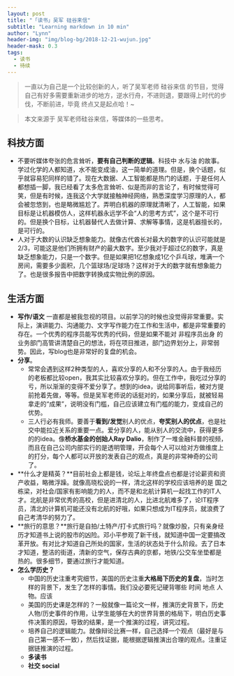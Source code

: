 ```yaml
---
layout: post
title: "「读书」吴军 硅谷来信"
subtitle: "Learning markdown in 10 min"
author: "Lynn"
header-img: "img/blog-bg/2018-12-21-wujun.jpg"
header-mask: 0.3
tags:
  - 读书
  - 待续
---
```


> 一直以为自己是一个比较创新的人，听了吴军老师 硅谷来信 的节目，觉得自己有好多需要重新进步的地方，逆水行舟，不进则退，要跟得上时代的步伐，不断前进，毕竟 终点又是起点哈！~

> 本文来源于 吴军老师硅谷来信，等媒体的一些思考。

## 科技方面

- 不要听媒体夸张的危言耸听，**要有自己判断的逻辑**。科技中 水与油 的故事。学过化学的人都知道，水不能变成油，这一简单的道理。但是，换个话题，似乎就容易犯同样的错了。现在大数据、人工智能都是热门的话题，于是任何人都想插一脚，我已经看了太多危言耸听、似是而非的言论了，有时候觉得可笑，但是有时候，连我这个大学就接触神经网络，熟悉深度学习原理的人，都会被忽悠到，也是略微尴尬了。弄明白机器的原理就清晰了，人工智能，如果目标是让机器模仿人，这样机器永远学不会“人的思考方式”，这个是不可行的。但是换个目标，让机器替代人去做计算、求解等事情，这是机器擅长的，是可行的。
- 人对于大数的认识缺乏想象能力。就像古代酋长对最大的数字的认识可能就是2/3，可能这是他们所拥有财产的最大数字。至少我对于超过亿的数字，真是缺乏想象能力，只是一个数字。但是如果把1亿想象成1亿个乒乓球，堆满一个房间，需要多少面积，几个篮球场/足球场？这样对于大的数字就有想象能力了。也是很多报告中把数字转换成实物比例的原因。



## 生活方面

- **写作/语文** 一直都是被我忽视的项目。以前学习的时候也没觉得非常重要。实际上，演讲能力、沟通能力、文字写作能力在工作和生活中，都是非常重要的存在。一个优秀的程序员能写优秀的代码，但是如果不能对 非程序员出身 的业务部门高管讲清楚自己的想法，将在项目推进，部门边界划分上，非常弱势。因此，写blog也是非常好的复盘的机会。
- **分享**。
	- 常常会遇到这样2种类型的人，喜欢分享的人和不分享的人。由于我经历的老板都比较open，我其实比较喜欢分享的。但在工作中，我吃过分享的亏，所以渐渐的变得不爱分享了。想到的idea，说给同事听后，被对方提前抢着先做，等等。但是吴军老师说的话挺对的，如果分享后，就被轻易拿走的“成果”，说明没有门槛，自己应该建立有门槛的能力，变成自己的优势。
	- 三人行必有我师。要善于**看到/发觉**别人的优点，**夸奖别人的优点**，也是社交中能拉近关系的重要一点。爱分享的人，能从别人的交流中，获得更多的的idea。像**桥水基金的创始人Ray Dalio**，制作了一堆金融科普的视频，而且在自己公司内部实行的是透明管理，开会每个人可以给对方做维度上的打分，每个人都可以开放的发表自己的观点，真是的非常神奇的公司了。
- **什么才是精英？**目前社会上都是钱，论坛上年终盘点也都是讨论薪资和资产收益，略微浮躁。就像高晓松说的一样，清北这样的学校应该培养的是 国之栋梁，对社会/国家有影响能力的人，而不是和北航计算机一起找工作的IT人才。北航是非常优秀的高校，但是进清北的人，比进北航难多了，论IT程序员，清北的计算机可能还没有北航的好哦，如果只想成为IT程序员，就浪费了自己考清华的努力了。
- **旅行的意思？**旅行是自拍/土特产/打卡式旅行吗？就像炒股，只有亲身经历才知道书上说的股市的凶险。邓小平参观了新干线，就知道中国一定要搞改革开放。有对比才知道自己所处的国家，生活的状态处于什么阶段。去了日本才知道，整洁的街道，清新的空气，保存古典的京都，地铁/公交车坐垫都是热的。很多细节，要通过旅行才能知道。
- **怎么学历史？**
	- 中国的历史注重考究细节，美国的历史注重**大格局下历史的复盘**，当时怎样的背景下，发生了怎样的事情。我们没必要死记硬背哪些 时间 地点 人物。应该
	- 美国的历史课是怎样的？一般就像一篇论文一样，推演历史背景下，历史人物/历史事件的作用，让学生能够在大的世界背景的格局下，明白历史事件决策的原因，导致的结果，是一个推演的过程，讲究过程。
	- 培养自己的逻辑能力。就像辩论比赛一样，自己选择一个观点（最好是与自己第一感不一致），然后找证据，能根据逻辑推演出合理的观点。注重证据链推演的过程。
	- **多读书**
	- **社交 social**



